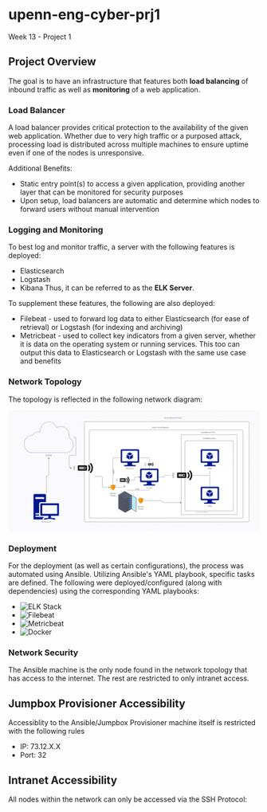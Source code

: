 # upenn-eng-cyber-prj1
Week 13 - Project 1

## Project  Overview

The goal is to have an infrastructure that features both **load balancing** of inbound traffic as well as **monitoring** of a web application.

### Load Balancer
A load balancer provides critical protection to the availability of the given web application. Whether due to very high traffic or a purposed attack, processing load is distributed across multiple machines to ensure uptime even if one of the nodes is unresponsive.

Additional Benefits:
- Static entry point(s) to access a given application, providing another layer that can be monitored for security purposes
- Upon setup, load balancers are automatic and determine which nodes to forward users without manual intervention

### Logging and Monitoring
To best log and monitor traffic, a server with the following features is deployed:
- Elasticsearch
- Logstash
- Kibana
Thus, it can be referred to as the **ELK Server**.

To supplement these features, the following are also deployed:
- Filebeat - used to forward log data to either Elasticsearch (for ease of retrieval) or Logstash (for indexing and archiving)
- Metricbeat - used to collect key indicators from a given server, whether it is data on the operating system or running services. This too can output this data to Elasticsearch or Logstash with the same use case and benefits

### Network Topology

The topology is reflected in the following network diagram: 

![Net_Topology](img/topology.png)

### Deployment

For the deployment (as well as certain configurations), the process was automated using Ansible. Utilizing Ansible's YAML playbook, specific tasks are defined. The following were deployed/configured (along with dependencies) using the corresponding YAML playbooks:


- ![ELK Stack](yaml/ELK.yaml)
- ![Filebeat](yaml/filebeat.yaml)
- ![Metricbeat](yaml/metricbeat.yaml)
- ![Docker](yaml/docker.yaml)

### Network Security
The Ansible machine is the only node found in the network topology that has access to the internet. The rest are restricted to only intranet access. 

## Jumpbox Provisioner Accessibility
Accessiblity to the Ansible/Jumpbox Provisioner machine itself is restricted with the following rules
- IP: 73.12.X.X
- Port: 32

## Intranet Accessibility
All nodes within the network can only be accessed via the SSH Protocol:

